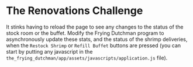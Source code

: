 # The Renovations Challenge

It stinks having to reload the page to see any changes to the status of the stock room or the buffet.  Modify the Frying Dutchman program to asynchronously update these stats, and the status of the shrimp deliveries, when the `Restock Shrimp` or `Refill Buffet` buttons are pressed (you can start by putting any javascript in the `the_frying_dutchman/app/assets/javascripts/application.js` file).
